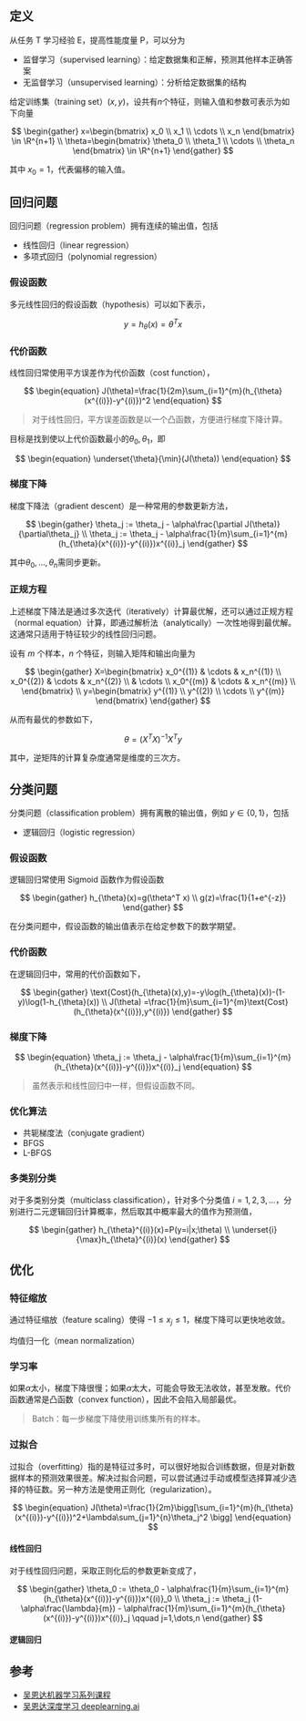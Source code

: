 ## 定义

从任务 T 学习经验 E，提高性能度量 P，可以分为

- 监督学习（supervised learning）：给定数据集和正解，预测其他样本正确答案
- 无监督学习（unsupervised learning）：分析给定数据集的结构

给定训练集（training set）$(x,y)$，设共有$n$个特征，则输入值和参数可表示为如下向量

$$
\begin{gather}
    x=\begin{bmatrix}
        x_0 \\
        x_1 \\
        \cdots \\
        x_n
    \end{bmatrix} \in \R^{n+1} \\
    \theta=\begin{bmatrix}
        \theta_0 \\
        \theta_1 \\
        \cdots \\
        \theta_n
    \end{bmatrix} \in \R^{n+1}
\end{gather}
$$

其中 $x_0=1$，代表偏移的输入值。

## 回归问题

回归问题（regression problem）拥有连续的输出值，包括

- 线性回归（linear regression）
- 多项式回归（polynomial regression）

### 假设函数

多元线性回归的假设函数（hypothesis）可以如下表示，

$$
\begin{equation}
    y=h_{\theta}(x)=\theta^{T}x
\end{equation}
$$

### 代价函数

线性回归常使用平方误差作为代价函数（cost function），

$$
\begin{equation}
    J(\theta)=\frac{1}{2m}\sum_{i=1}^{m}(h_{\theta}(x^{(i)})-y^{(i)})^2
\end{equation}
$$

> 对于线性回归，平方误差函数是以一个凸函数，方便进行梯度下降计算。

目标是找到使以上代价函数最小的$\theta_0,\theta_1$，即

$$
\begin{equation}
    \underset{\theta}{\min}(J(\theta))
\end{equation}
$$

### 梯度下降

梯度下降法（gradient descent）是一种常用的参数更新方法，

$$
\begin{gather}
    \theta_j := \theta_j - \alpha\frac{\partial J(\theta)}{\partial\theta_j} \\
    \theta_j := \theta_j - \alpha\frac{1}{m}\sum_{i=1}^{m}(h_{\theta}(x^{(i)})-y^{(i)})x^{(i)}_j
\end{gather}
$$

其中$\theta_0,...,\theta_n$需同步更新。

### 正规方程

上述梯度下降法是通过多次迭代（iteratively）计算最优解，还可以通过正规方程（normal equation）计算，即通过解析法（analytically）一次性地得到最优解。这通常只适用于特征较少的线性回归问题。

设有 $m$ 个样本，$n$ 个特征，则输入矩阵和输出向量为

$$
\begin{gather}
    X=\begin{bmatrix}
        x_0^{(1)} & \cdots & x_n^{(1)} \\
        x_0^{(2)} & \cdots & x_n^{(2)} \\
        & \cdots \\
        x_0^{(m)} & \cdots & x_n^{(m)} \\
    \end{bmatrix} \\
    y=\begin{bmatrix}
    y^{(1)} \\
    y^{(2)} \\
    \cdots  \\
    y^{(m)}
    \end{bmatrix}
\end{gather}
$$

从而有最优的参数如下，

$$
\begin{equation}
    \theta=(X^T X)^{-1} X^T y
\end{equation}
$$

其中，逆矩阵的计算复杂度通常是维度的三次方。

## 分类问题

分类问题（classification problem）拥有离散的输出值，例如 $y\in \{0,1\}$，包括

- 逻辑回归（logistic regression）

### 假设函数

逻辑回归常使用 Sigmoid 函数作为假设函数

$$
\begin{gather}
    h_{\theta}(x)=g(\theta^T x) \\
    g(z)=\frac{1}{1+e^{-z}}
\end{gather}
$$

在分类问题中，假设函数的输出值表示在给定参数下的数学期望。

### 代价函数

在逻辑回归中，常用的代价函数如下，

$$
\begin{gather}
    \text{Cost}(h_{\theta}(x),y)=-y\log(h_{\theta}(x))-(1-y)\log(1-h_{\theta}(x)) \\
    J(\theta) =\frac{1}{m}\sum_{i=1}^{m}\text{Cost}(h_{\theta}(x^{(i)}),y^{(i)})
\end{gather}
$$

### 梯度下降

$$
\begin{equation}
    \theta_j := \theta_j - \alpha\frac{1}{m}\sum_{i=1}^{m}(h_{\theta}(x^{(i)})-y^{(i)})x^{(i)}_j
\end{equation}
$$

> 虽然表示和线性回归中一样，但假设函数不同。

### 优化算法

- 共轭梯度法（conjugate gradient）
- BFGS
- L-BFGS

### 多类别分类

对于多类别分类（multiclass classification），针对多个分类值 $i=1,2,3,\dots$，分别进行二元逻辑回归计算概率，然后取其中概率最大的值作为预测值，

$$
\begin{gather}
    h_{\theta}^{(i)}(x)=P(y=i|x;\theta) \\
    \underset{i}{\max}h_{\theta}^{(i)}(x)
\end{gather}
$$

## 优化

### 特征缩放

通过特征缩放（feature scaling）使得 $-1 \le x_j \le 1$，梯度下降可以更快地收敛。

均值归一化（mean normalization）

### 学习率

如果$\alpha$太小，梯度下降很慢；如果$\alpha$太大，可能会导致无法收敛，甚至发散。代价函数通常是凸函数（convex function），因此不会陷入局部最优。

> Batch：每一步梯度下降使用训练集所有的样本。

### 过拟合

过拟合（overfitting）指的是特征过多时，可以很好地拟合训练数据，但是对新数据样本的预测效果很差。解决过拟合问题，可以尝试通过手动或模型选择算减少选择的特征数。另一种方法是使用正则化（regularization）。

$$
\begin{equation}
    J(\theta)=\frac{1}{2m}\bigg[\sum_{i=1}^{m}(h_{\theta}(x^{(i)})-y^{(i)})^2+\lambda\sum_{j=1}^{n}\theta_j^2 \bigg]
\end{equation}
$$

#### 线性回归

对于线性回归问题，采取正则化后的参数更新变成了，

$$
\begin{gather}
    \theta_0 := \theta_0 - \alpha\frac{1}{m}\sum_{i=1}^{m}(h_{\theta}(x^{(i)})-y^{(i)})x^{(i)}_0 \\
    \theta_j := \theta_j (1-\alpha\frac{\lambda}{m}) - \alpha\frac{1}{m}\sum_{i=1}^{m}(h_{\theta}(x^{(i)})-y^{(i)})x^{(i)}_j \qquad j=1,\dots,n
\end{gather}
$$

#### 逻辑回归

## 参考

- [吴恩达机器学习系列课程](https://www.bilibili.com/video/BV164411b7dx/)
- [吴恩达深度学习 deeplearning.ai](https://www.bilibili.com/video/BV1FT4y1E74V/)
